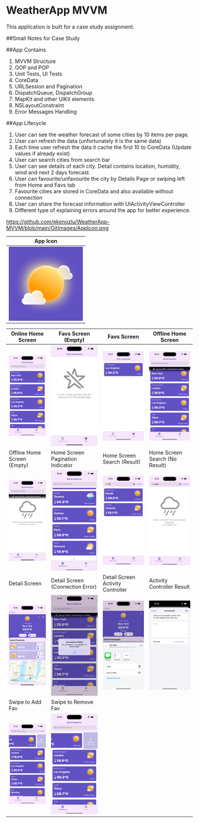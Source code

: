 # WeatherApp MVVM
This application is built for a case study assignment.

##Small Notes for Case Study

##App Contains
1. MVVM Structure
2. OOP and POP
3. Unit Tests, UI Tests
4. CoreData
5. URLSession and Pagination
6. DispatchQueue, DispatchGroup
7. MapKit and other UIKit elements
8. NSLayoutConstraint
9. Error Messages Handling

##App Lifecycle
1. User can see the weather forecast of some cities by 10 items per page.
2. User can refresh the data (unfortunately it is the same data)
3. Each time user refresh the data it cache the first 10 to CoreData (Update values if already exist)
4. User can search cities from search bar
5. User can see details of each city. Detail contains location, humidity, wind and next 2 days forecast.
6. User can favourite/unfavourite the city by Details Page or swiping left from Home and Favs tab
7. Favourite cities are stored in CoreData and also available without connection
8. User can share the forecast information with UIActivityViewController
9. Different type of explaining errors around the app for better experience.

https://github.com/ekenozlu/WeatherApp-MVVM/blob/main/GitImages/AppIcon.png


| App Icon |
| -------- |
| <img src="https://github.com/ekenozlu/WeatherApp-MVVM/blob/main/GitImages/AppIcon.png" width="200" alt="App Icon"> |

| Online Home Screen | Favs Screen (Empty) | Favs Screen | Offline Home Screen |
| ------------------ | ------------------- | ----------- | ------------------- |
| ![Online Home Screen](https://github.com/ekenozlu/WeatherApp-MVVM/blob/main/GitImages/home_online.png "Online Home Screen") | ![Favs Screen (Empty)](https://github.com/ekenozlu/WeatherApp-MVVM/blob/main/GitImages/favs_nofavs.png "Favs Screen (Empty)") | ![Favs Screen](https://github.com/ekenozlu/WeatherApp-MVVM/blob/main/GitImages/favs.png "Favs Screen") | ![Offline Home Screen](https://github.com/ekenozlu/WeatherApp-MVVM/blob/main/GitImages/home_offline.png "Offline Home Screen") |
| Offline Home Screen (Empty) | Home Screen Pagination Indicator | Home Screen Search (Result) | Home Screen Search (No Result) |
| ![Offline Home Screen (Empty)](https://github.com/ekenozlu/WeatherApp-MVVM/blob/main/GitImages/home_offline_nocacheddata.png "Offline Home Screen (Empty)") | ![Home Screen Pagination Indicator](https://github.com/ekenozlu/WeatherApp-MVVM/blob/main/GitImages/home_paginationindicator.png "Home Screen Pagination Indicator") | ![Home Screen Search (Result)](https://github.com/ekenozlu/WeatherApp-MVVM/blob/main/GitImages/search_found.png "Home Screen Search (Result)") | ![Home Screen Search (No Result)](https://github.com/ekenozlu/WeatherApp-MVVM/blob/main/GitImages/search_nofound.png "Home Screen Search (No Result)") |
| Detail Screen | Detail Screen (Connection Error) | Detail Screen Activity Controller | Activity Controller Result |
| ![Detail Screen](https://github.com/ekenozlu/WeatherApp-MVVM/blob/main/GitImages/detail.png "Detail Screen") | ![Detail Screen (Connection Error)](https://github.com/ekenozlu/WeatherApp-MVVM/blob/main/GitImages/detail_connectionerror.png "Detail Screen (Connection Error)") | ![Detail Screen Activity Controller](https://github.com/ekenozlu/WeatherApp-MVVM/blob/main/GitImages/detail_activityvc.png "Detail Screen Activity Controller") | ![Activity Controller Result](https://github.com/ekenozlu/WeatherApp-MVVM/blob/main/GitImages/activityvc_result.png "Activity Controller Result") |
| Swipe to Add Fav | Swipe to Remove Fav |
| ![Swipe to Add Fav](https://github.com/ekenozlu/WeatherApp-MVVM/blob/main/GitImages/home_addtofav.png "Swipe to Add Fav") | ![Swipe to Remove Fav](https://github.com/ekenozlu/WeatherApp-MVVM/blob/main/GitImages/home_removefromfav.png "Swipe to Remove Fav") |



